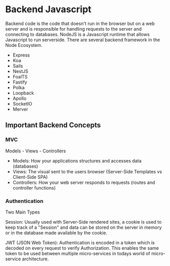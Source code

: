 # Backend Javascript

Backend code is the code that doesn't run in the browser but on a web server and is responsible for handling requests to the server and connecting to databases. NodeJS is a Javascript runtime that allows Javascript to run serverside. There are several backend framework in the Node Ecosystem.

- Express
- Koa
- Sails
- NestJS
- FoalTS
- Fastify
- Polka
- Loopback
- Apollo
- SocketIO
- Merver

## Important Backend Concepts

### MVC

Models - Views - Controllers

- Models: How your applications structures and accesses data (databases)
- Views: The visual sent to the users browser (Server-Side Templates vs Client-Side SPA)
- Controllers: How your web server responds to requests (routes and controller functions)

### Authentication

Two Main Types

Session: Usually used with Server-Side rendered sites, a cookie is used to keep track of a "Session" and data can be stored on the server in memory or in the database made available by the cookie.

JWT (JSON Web Token): Authentication is encoded in a token which is decoded on every request to verify Authorization. This enables the same token to be used between multiple micro-services in todays world of micro-service architecture.

